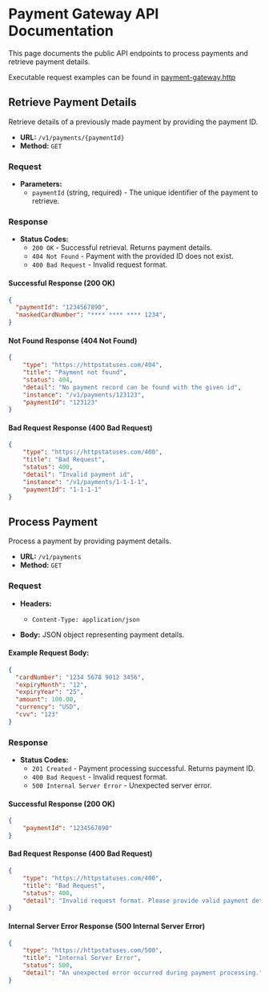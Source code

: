 # Payment Gateway API Documentation

This page documents the public API endpoints to process payments and retrieve payment details.

Executable request examples can be found in [payment-gateway.http](../tools/payment-gateway.http)

## Retrieve Payment Details

Retrieve details of a previously made payment by providing the payment ID.

- **URL:** `/v1/payments/{paymentId}`
- **Method:** `GET`

### Request

- **Parameters:**
    - `paymentId` (string, required) - The unique identifier of the payment to retrieve.

### Response

- **Status Codes:**
    - `200 OK` - Successful retrieval. Returns payment details.
    - `404 Not Found` - Payment with the provided ID does not exist.
    - `400 Bad Request` - Invalid request format.

#### Successful Response (200 OK)

```json
{
  "paymentId": "1234567890",
  "maskedCardNumber": "**** **** **** 1234",
}
```

#### Not Found Response (404 Not Found)

```json
{
    "type": "https://httpstatuses.com/404",
    "title": "Payment not found",
    "status": 404,
    "detail": "No payment record can be found with the given id",
    "instance": "/v1/payments/123123",
    "paymentId": "123123"
}
```

#### Bad Request Response (400 Bad Request)

```json
{
    "type": "https://httpstatuses.com/400",
    "title": "Bad Request",
    "status": 400,
    "detail": "Invalid payment id",
    "instance": "/v1/payments/1-1-1-1",
    "paymentId": "1-1-1-1"
}
```

## Process Payment

Process a payment by providing payment details.

- **URL:** `/v1/payments`
- **Method:** `GET`

### Request

- **Headers:**
  - `Content-Type: application/json`

- **Body:** JSON object representing payment details.

#### Example Request Body:

```json
{
  "cardNumber": "1234 5678 9012 3456",
  "expiryMonth": "12",
  "expiryYear": "25",
  "amount": 100.00,
  "currency": "USD",
  "cvv": "123"
}
```

### Response

- **Status Codes:**
    - `201 Created` - Payment processing successful. Returns payment ID.
    - `400 Bad Request` - Invalid request format.
    - `500 Internal Server Error` - Unexpected server error.


#### Successful Response (200 OK)

```json
{
    "paymentId": "1234567890"
}
```

#### Bad Request Response (400 Bad Request)

```json
{
    "type": "https://httpstatuses.com/400",
    "title": "Bad Request",
    "status": 400,
    "detail": "Invalid request format. Please provide valid payment details."
}
```

#### Internal Server Error Response (500 Internal Server Error)

```json
{
    "type": "https://httpstatuses.com/500",
    "title": "Internal Server Error",
    "status": 500,
    "detail": "An unexpected error occurred during payment processing."
}
```
